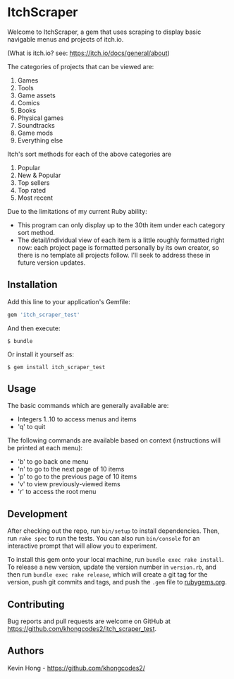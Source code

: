 # ItchScraper

Welcome to ItchScraper, a gem that uses scraping to display basic navigable menus and projects of itch.io.

(What is itch.io? see: https://itch.io/docs/general/about)

The categories of projects that can be viewed are:
1. Games
2. Tools
3. Game assets
4. Comics
5. Books
6. Physical games
7. Soundtracks
8. Game mods
9. Everything else

Itch's sort methods for each of the above categories are
1. Popular
2. New & Popular
3. Top sellers
4. Top rated
5. Most recent

Due to the limitations of my current Ruby ability:
- This program can only display up to the 30th item under each category sort method.
- The detail/individual view of each item is a little roughly formatted right now: each project page is formatted personally by its own creator, so there is no template all projects follow.
I'll seek to address these in future version updates.

## Installation

Add this line to your application's Gemfile:

```ruby
gem 'itch_scraper_test'
```

And then execute:

    $ bundle

Or install it yourself as:

    $ gem install itch_scraper_test

## Usage

The basic commands which are generally available are:
- Integers 1..10 to access menus and items
- 'q' to quit

The following commands are available based on context (instructions will be printed at each menu):
- 'b' to go back one menu
- 'n' to go to the next page of 10 items
- 'p' to go to the previous page of 10 items
- 'v' to view previously-viewed items
- 'r' to access the root menu


## Development

After checking out the repo, run `bin/setup` to install dependencies. Then, run `rake spec` to run the tests. You can also run `bin/console` for an interactive prompt that will allow you to experiment.

To install this gem onto your local machine, run `bundle exec rake install`. To release a new version, update the version number in `version.rb`, and then run `bundle exec rake release`, which will create a git tag for the version, push git commits and tags, and push the `.gem` file to [rubygems.org](https://rubygems.org).

## Contributing

Bug reports and pull requests are welcome on GitHub at https://github.com/khongcodes2/itch_scraper_test.

## Authors

Kevin Hong - https://github.com/khongcodes2/

